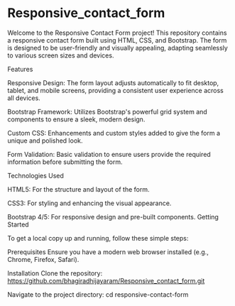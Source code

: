 # Responsive_contact_form

Welcome to the Responsive Contact Form project! This repository contains a responsive contact form built using HTML, CSS, and Bootstrap. The form is designed to be user-friendly and visually appealing, adapting seamlessly to various screen sizes and devices.

Features

Responsive Design: The form layout adjusts automatically to fit desktop, tablet, and mobile screens, providing a consistent user experience across all devices.

Bootstrap Framework: Utilizes Bootstrap's powerful grid system and components to ensure a sleek, modern design.

Custom CSS: Enhancements and custom styles added to give the form a unique and polished look.

Form Validation: Basic validation to ensure users provide the required information before submitting the form.

Technologies Used

HTML5: For the structure and layout of the form.

CSS3: For styling and enhancing the visual appearance.

Bootstrap 4/5: For responsive design and pre-built components.
Getting Started

To get a local copy up and running, follow these simple steps:

Prerequisites
Ensure you have a modern web browser installed (e.g., Chrome, Firefox, Safari).

Installation
Clone the repository:  https://github.com/bhagiradhijayaram/Responsive_contact_form.git

Navigate to the project directory:  cd responsive-contact-form
